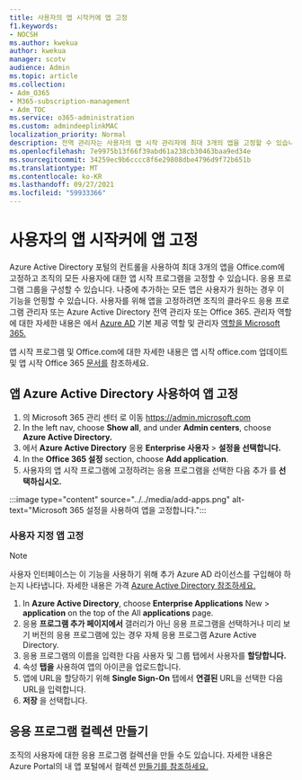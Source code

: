 ```yaml
---
title: 사용자의 앱 시작커에 앱 고정
f1.keywords:
- NOCSH
ms.author: kwekua
author: kwekua
manager: scotv
audience: Admin
ms.topic: article
ms.collection:
- Adm_O365
- M365-subscription-management
- Adm_TOC
ms.service: o365-administration
ms.custom: admindeeplinkMAC
localization_priority: Normal
description: 전역 관리자는 사용자의 앱 시작 관리자에 최대 3개의 앱을 고정할 수 있습니다.
ms.openlocfilehash: 7e9975b13f66f39abd61a238cb30463baa9ed34e
ms.sourcegitcommit: 34259ec9b6cccc8f6e29808dbe4796d9f72b651b
ms.translationtype: MT
ms.contentlocale: ko-KR
ms.lasthandoff: 09/27/2021
ms.locfileid: "59933366"
---
```

# <a name="pin-apps-to-your-users-app-launcher"></a>사용자의 앱 시작커에 앱 고정

Azure Active Directory 포털의 컨트롤을 사용하여 최대 3개의 앱을 Office.com에 고정하고 조직의 모든 사용자에 대한 앱 시작 프로그램을 고정할 수 있습니다. 응용 프로그램 그룹을 구성할 수 있습니다. 나중에 추가하는 모든 앱은 사용자가 원하는 경우 이 기능을 언핑할 수 있습니다. 사용자를 위해 앱을 고정하려면 조직의 클라우드 응용 프로그램 관리자 또는 Azure Active Directory 전역 관리자 또는 Office 365. 관리자 역할에 대한 자세한 내용은 에서 [Azure AD](/azure/active-directory/roles/permissions-reference) 기본 제공 역할 및 관리자 [역할을 Microsoft 365.](../add-users/about-admin-roles.md) 

앱 시작 프로그램 및 Office.com에 대한 자세한 [](https://support.microsoft.com/office/79f12104-6fed-442f-96a0-eb089a3f476a) 내용은 앱 시작 office.com 업데이트 및 앱 시작 Office 365 [문서를](https://techcommunity.microsoft.com/t5/office-365-blog/updates-to-office-com-and-the-office-365-app-launcher/ba-p/1150503) 참조하세요.

## <a name="use-the-azure-active-directory-portal-to-pin-apps"></a>앱 Azure Active Directory 사용하여 앱 고정

1. 의 Microsoft 365 관리 센터 로 이동 <a href="https://go.microsoft.com/fwlink/p/?linkid=2024339" target="_blank">https://admin.microsoft.com</a>
2. In the left nav, choose **Show all**, and under **Admin centers**, choose **Azure Active Directory.**
3. 에서 **Azure Active Directory** 응용 **Enterprise 사용자**  >  **설정을 선택합니다.**
4. In the **Office 365 설정** section, choose **Add application**.
5. 사용자의 앱 시작 프로그램에 고정하려는 응용 프로그램을 선택한 다음 추가 를 **선택하십시오.**

:::image type="content" source="../../media/add-apps.png" alt-text="Microsoft 365 설정을 사용하여 앱을 고정합니다.":::

### <a name="pin-a-custom-app"></a>사용자 지정 앱 고정

> [!NOTE]
> 사용자 인터페이스는 이 기능을 사용하기 위해 추가 Azure AD 라이선스를 구입해야 하는지 나타냅니다. 자세한 내용은 가격 [Azure Active Directory 참조하세요.](https://azure.microsoft.com/pricing/details/active-directory/)

1. In **Azure Active Directory**, choose **Enterprise Applications** New  >  **application** on the top of the All **applications** page.
2. 응용 **프로그램 추가 페이지에서**  갤러리가 아닌 응용  프로그램을 선택하거나 미리 보기 버전의 응용 프로그램에 있는 경우 자체 응용 프로그램 Azure Active Directory. 
3. 응용 프로그램의 이름을 입력한 다음 사용자 및 그룹 탭에서 사용자를 **할당합니다.**
4. 속성 **탭을** 사용하여 앱의 아이콘을 업로드합니다.
5. 앱에 URL을 할당하기 위해 **Single Sign-On** 탭에서 **연결된** URL을 선택한 다음 URL을 입력합니다.
6. **저장** 을 선택합니다.

## <a name="create-application-collections"></a>응용 프로그램 컬렉션 만들기

조직의 사용자에 대한 응용 프로그램 컬렉션을 만들 수도 있습니다. 자세한 내용은 Azure Portal의 내 앱 포털에서 컬렉션 [만들기를 참조하세요.](/azure/active-directory/manage-apps/access-panel-collections)
